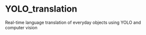# YOLO_translation
Real-time language translation of everyday objects using YOLO and computer vision 
